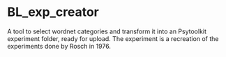 # BL_exp_creator
A tool to select wordnet categories and transform it into an Psytoolkit experiment folder, ready for upload. The experiment is a recreation of the experiments done by Rosch in 1976.
